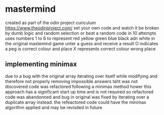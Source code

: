 # mastermind
created as part of the odin project curiculum https://www.theodinproject.com/
set your own code and watch it be broken by dumb logic and random selection or beat a random code in 10 attempts 
uses numbers 1 to 6 to represent red yellow green blue black adn white in the original mastemind game 
unter a guess and receive a result 
O indicates a peg is correct colour and place 
X represents correct colour wrong place

## implementing minimax 
due to a bug with the original array iterating over itself while modifying and therefore not properly removing impossible answers taht was not discovered code was refactored following a minimax method hower this approach has a significant start up time and is not required so refactored code was abandonned and bug in original was fixed by iterating over a duplicate array instead.
the refeactored code could have the minimax algorithm applied and may be revisited in future
